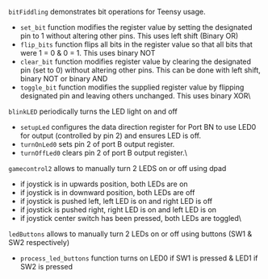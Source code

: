 `bitFiddling` demonstrates bit operations for Teensy usage. 
  - `set_bit` function modifies the register value by setting the designated pin to 1 without altering other pins. This uses left shift (Binary OR)
  - `flip_bits` function flips all bits in the register value so that all bits that were 1 = 0 & 0 = 1. This uses binary NOT
  - `clear_bit` function modifies register value by clearing the designated pin (set to 0) without altering other pins. This can be done with left shift, binary NOT or binary AND
  - `toggle_bit` function modifies the supplied register value by flipping designated pin and leaving others unchanged. This uses binary XOR\
  
`blinkLED` periodically turns the LED light on and off
  - `setupLed` configures the data direction register for Port BN to use LED0 for output (controlled by pin 2) and ensures LED is off. 
  - `turnOnLed0` sets pin 2 of port B output register.
  - `turnOffLed0` clears pin 2 of port B output register.\
 
 `gamecontrol2` allows to manually turn 2 LEDS on or off using dpad
  - if joystick is in upwards position, both LEDs are on
  - if joystick is in downward position, both LEDs are off
  - if joystick is pushed left, left LED is on and right LED is off
  - if joystick is pushed right, right LED is on and left LED is on
  - if joystick center switch has been pressed, both LEDs are toggled\
  
 `ledButtons` allows to manually turn 2 LEDs on or off using buttons (SW1 & SW2 respectively)
  - `process_led_buttons` function turns on LED0 if SW1 is pressed & LED1 if SW2 is pressed
 
 
